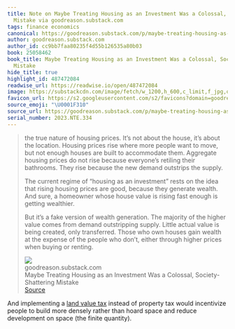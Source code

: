 ```yaml
---
title: Note on Maybe Treating Housing as an Investment Was a Colossal, Society-Shattering
  Mistake via goodreason.substack.com
tags: finance economics
canonical: https://goodreason.substack.com/p/maybe-treating-housing-as-an-investment
author: goodreason.substack.com
author_id: cc9bb7faa80235f4d55b126535a80b03
book: 25058462
book_title: Maybe Treating Housing as an Investment Was a Colossal, Society-Shattering
  Mistake
hide_title: true
highlight_id: 487472084
readwise_url: https://readwise.io/open/487472084
image: https://substackcdn.com/image/fetch/w_1200,h_600,c_limit,f_jpg,q_auto:good,fl_progressive:steep/https%3A%2F%2Fsubstack-post-media.s3.amazonaws.com%2Fpublic%2Fimages%2F9e290f5e-0e4b-4334-a829-15f4ee174717_1024x1024.png
favicon_url: https://s2.googleusercontent.com/s2/favicons?domain=goodreason.substack.com
source_emoji: "\U0001F310"
source_url: https://goodreason.substack.com/p/maybe-treating-housing-as-an-investment#:~:text=the%20true%20nature,buying%20or%20renting.
serial_number: 2023.NTE.334
---
```

> the true nature of housing prices. It’s not about the house, it’s about the location. Housing prices rise where more people want to move, but not enough houses are built to accommodate them. Aggregate housing prices do not rise because everyone’s retiling their bathrooms. They rise because the new demand outstrips the supply.
> 
> The current regime of “housing as an investment” rests on the idea that rising housing prices are good, because they generate wealth. And sure, a homeowner whose house value is rising fast enough is getting wealthier.
> 
> But it’s a fake version of wealth generation. The majority of the higher value comes from demand outstripping supply. Little actual value is being created, only transferred. Those who own houses gain wealth at the expense of the people who don’t, either through higher prices when buying or renting.
> <div class="quoteback-footer"><div class="quoteback-avatar"><img class="mini-favicon" src="https://s2.googleusercontent.com/s2/favicons?domain=goodreason.substack.com"></div><div class="quoteback-metadata"><div class="metadata-inner"><span style="display:none">FROM:</span><div aria-label="goodreason.substack.com" class="quoteback-author"> goodreason.substack.com</div><div aria-label="Maybe Treating Housing as an Investment Was a Colossal, Society-Shattering Mistake" class="quoteback-title"> Maybe Treating Housing as an Investment Was a Colossal, Society-Shattering Mistake</div></div></div><div class="quoteback-backlink"><a target="_blank" aria-label="go to the full text of this quotation" rel="noopener" href="https://goodreason.substack.com/p/maybe-treating-housing-as-an-investment#:~:text=the%20true%20nature,buying%20or%20renting." class="quoteback-arrow"> Source</a></div></div>

And implementing a [land value tax](https://www.joshbeckman.org/notes/662782768) instead of property tax would incentivize people to build more densely rather than hoard space and reduce development on space (the finite quantity).